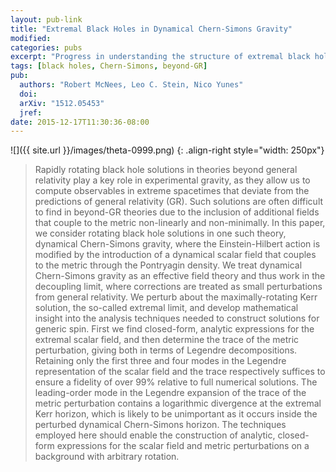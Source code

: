 ```yaml
---
layout: pub-link
title: "Extremal Black Holes in Dynamical Chern-Simons Gravity"
modified:
categories: pubs
excerpt: "Progress in understanding the structure of extremal black holes in Chern-Simons"
tags: [black holes, Chern-Simons, beyond-GR]
pub:
  authors: "Robert McNees, Leo C. Stein, Nico Yunes"
  doi:
  arXiv: "1512.05453"
  jref:
date: 2015-12-17T11:30:36-08:00
---
```


![]({{ site.url }}/images/theta-0999.png)
{: .align-right style="width: 250px"}
> Rapidly rotating black hole solutions in theories beyond general
> relativity play a key role in experimental gravity, as they allow us
> to compute observables in extreme spacetimes that deviate from the
> predictions of general relativity (GR).  Such solutions are often
> difficult to find in beyond-GR theories due to the inclusion of
> additional fields that couple to the metric non-linearly and
> non-minimally.  In this paper, we consider rotating black hole
> solutions in one such theory, dynamical Chern-Simons gravity, where
> the Einstein-Hilbert action is modified by the introduction of a
> dynamical scalar field that couples to the metric through the
> Pontryagin density.  We treat dynamical Chern-Simons gravity as an
> effective field theory and thus work in the decoupling limit, where
> corrections are treated as small perturbations from general
> relativity.  We perturb about the maximally-rotating Kerr solution,
> the so-called extremal limit, and develop mathematical insight into
> the analysis techniques needed to construct solutions for generic
> spin.  First we find closed-form, analytic expressions for the
> extremal scalar field, and then determine the trace of the metric
> perturbation, giving both in terms of Legendre decompositions.
> Retaining only the first three and four modes in the Legendre
> representation of the scalar field and the trace respectively
> suffices to ensure a fidelity of over 99% relative to full numerical
> solutions.  The leading-order mode in the Legendre expansion of the
> trace of the metric perturbation contains a logarithmic divergence
> at the extremal Kerr horizon, which is likely to be unimportant as
> it occurs inside the perturbed dynamical Chern-Simons horizon.  The
> techniques employed here should enable the construction of analytic,
> closed-form expressions for the scalar field and metric
> perturbations on a background with arbitrary rotation.
